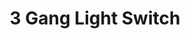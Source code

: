 ---
model: GLSK3ZB-1713
vendor: Hej
title: 3 Gang Light Switch
category: switch
supports: tbc_on_off
image: /assets/images/devices/Hej_GLSK3ZB-1713.jpg
zigbeemodel: ['HejSW03']
compatible: [z2m]
mlink: https://www.hej.life/shop/?idx=17
link: 
link2: 
link3: 
---